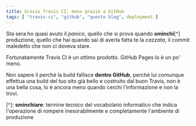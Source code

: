 ```yaml
---
title: Grazie Travis CI, meno grazie a GitHub
tags: [ "travis-ci", "github", "questo blog", deployment ]
---
```


Sta sera ho quasi avuto il _panico_, quello che si prova quando **sminchi**[^] produzione, quello che hai quando sai di averla fatta te la _cazzata_, il commit maledetto che non ci doveva stare.

Fortunatamente Travis CI è un ottimo prodotto. GitHub Pages lo è un po' meno.

Non sapere il perché la build fallisce **dentro GitHub**, perché lui comunque effettua una build del tuo sito già bello e costruito dal buon Travis, non è una bella cosa, lo è ancora meno quando cerchi l'informazione e non la trovi.

[^]: **sminchiare**: termine tecnico del vocabolario informatico che indica l'operazione di rompere inesorabilmente e completamente l'ambiente di produzione
